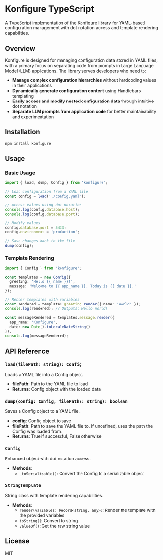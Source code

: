 # Konfigure TypeScript

A TypeScript implementation of the Konfigure library for YAML-based configuration management with dot notation access and template rendering capabilities.

## Overview

Konfigure is designed for managing configuration data stored in YAML files, with a primary focus on separating code from prompts in Large Language Model (LLM) applications. The library serves developers who need to:

- **Manage complex configuration hierarchies** without hardcoding values in their applications
- **Dynamically generate configuration content** using Handlebars templating
- **Easily access and modify nested configuration data** through intuitive dot notation
- **Separate LLM prompts from application code** for better maintainability and experimentation

## Installation

```bash
npm install konfigure
```

## Usage

### Basic Usage

```typescript
import { load, dump, Config } from 'konfigure';

// Load configuration from a YAML file
const config = load('./config.yaml');

// Access values using dot notation
console.log(config.database.host);
console.log(config.database.port);

// Modify values
config.database.port = 5433;
config.environment = 'production';

// Save changes back to the file
dump(config);
```

### Template Rendering

```typescript
import { Config } from 'konfigure';

const templates = new Config({
  greeting: 'Hello {{ name }}!',
  message: 'Welcome to {{ app_name }}. Today is {{ date }}.'
});

// Render templates with variables
const rendered = templates.greeting.render({ name: 'World' });
console.log(rendered); // Outputs: Hello World!

const messageRendered = templates.message.render({
  app_name: 'Konfigure',
  date: new Date().toLocaleDateString()
});
console.log(messageRendered);
```

## API Reference

### `load(filePath: string): Config`

Loads a YAML file into a Config object.

- **filePath**: Path to the YAML file to load
- **Returns**: Config object with the loaded data

### `dump(config: Config, filePath?: string): boolean`

Saves a Config object to a YAML file.

- **config**: Config object to save
- **filePath**: Path to save the YAML file to. If undefined, uses the path the Config was loaded from.
- **Returns**: True if successful, False otherwise

### `Config`

Enhanced object with dot notation access.

- **Methods**:
  - `_toSerializable()`: Convert the Config to a serializable object

### `StringTemplate`

String class with template rendering capabilities.

- **Methods**:
  - `render(variables: Record<string, any>)`: Render the template with the provided variables
  - `toString()`: Convert to string
  - `valueOf()`: Get the raw string value

## License

MIT
